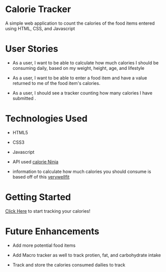 # Calorie Tracker

A simple web application to count the calories of the food items entered using HTML, CSS, and Javascript

# User Stories

- As a user, I want to be able to calculate how much calories I should be consuming daily, based on my weight, height, age, and lifestyle

- As a user, I want to be able to enter a food item and have a value returned to me of the food item's calories.

- As a user, I should see a tracker counting how many calories I have submitted .

# Technologies Used

- HTML5
- CSS3
- Javascript
- API used [calorie Ninja](https://calorieninjas.com/api)

- information to calculate how much calories you should consume is based off of this [verywellfit](https://www.verywellfit.com/how-many-calories-do-i-need-each-day-2506873)

# Getting Started

[Click Here](https://main.d2120qbdky5z9h.amplifyapp.com/) to start tracking your calories!

# Future Enhancements

- Add more potential food items

- Add Macro tracker as well to track protien, fat, and carbohydrate intake

- Track and store the calories consumed dailies to track
